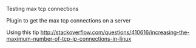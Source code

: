 Testing max tcp connections 

Plugin to get the max tcp connections on a server 

Using this tip http://stackoverflow.com/questions/410616/increasing-the-maximum-number-of-tcp-ip-connections-in-linux


